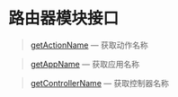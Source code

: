 路由器模块接口
==============

> [getActionName](http://git.oschina.net/gaoxiang/SE-For-ASP/tree/master/Docs/Api/Router/getActionName.md) &mdash; 获取动作名称

> [getAppName](http://git.oschina.net/gaoxiang/SE-For-ASP/tree/master/Docs/Api/Router/getAppName.md) &mdash; 获取应用名称

> [getControllerName](http://git.oschina.net/gaoxiang/SE-For-ASP/tree/master/Docs/Api/Router/getControllerName.md) &mdash; 获取控制器名称